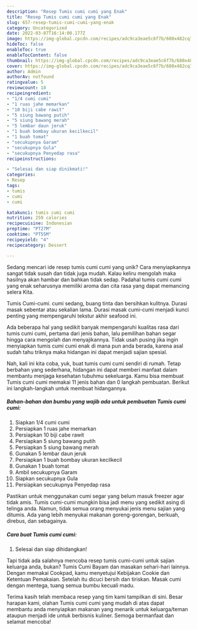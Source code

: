 ```yaml
---
description: "Resep Tumis cumi cumi yang Enak"
title: "Resep Tumis cumi cumi yang Enak"
slug: 657-resep-tumis-cumi-cumi-yang-enak
category: Uncategorized
date: 2022-03-07T16:14:00.177Z
image: https://img-global.cpcdn.com/recipes/adc9ca3eae5c6f7b/680x482cq70/tumis-cumi-cumi-foto-resep-utama.jpg
hideToc: false
enableToc: true
enableTocContent: false
thumbnail: https://img-global.cpcdn.com/recipes/adc9ca3eae5c6f7b/680x482cq70/tumis-cumi-cumi-foto-resep-utama.jpg
cover: https://img-global.cpcdn.com/recipes/adc9ca3eae5c6f7b/680x482cq70/tumis-cumi-cumi-foto-resep-utama.jpg
author: Admin
authorAv: notfound
ratingvalue: 5
reviewcount: 18
recipeingredient:
- "1/4 cumi cumi"
- "1 ruas jahe memarkan"
- "10 biji cabe rawit"
- "5 siung bawang putih"
- "5 siung bawang merah"
- "5 lembar daun jeruk"
- "1 buah bombay ukuran kecilkecil"
- "1 buah tomat"
- "secukupnya Garam"
- "secukupnya Gula"
- "secukupnya Penyedap rasa"
recipeinstructions:

- "Selesai dan siap dinikmati!"
categories:
- Resep
tags:
- tumis
- cumi
- cumi

katakunci: tumis cumi cumi 
nutrition: 259 calories
recipecuisine: Indonesian
preptime: "PT27M"
cooktime: "PT55M"
recipeyield: "4"
recipecategory: Dessert

---
```





Sedang mencari ide resep tumis cumi cumi yang unik? Cara menyiapkannya sangat tidak susah dan tidak juga mudah. Kalau keliru mengolah maka hasilnya akan hambar dan bahkan tidak sedap. Padahal tumis cumi cumi yang enak seharusnya memiliki aroma dan cita rasa yang dapat memancing selera Kita.





Tumis Cumi-cumi. cumi sedang, buang tinta dan bersihkan kulitnya. Durasi masak sebentar atau sekalian lama. Durasi masak cumi-cumi menjadi kunci penting yang mempengaruhi tekstur akhir seafood ini.

Ada beberapa hal yang sedikit banyak mempengaruhi kualitas rasa dari tumis cumi cumi, pertama dari jenis bahan, lalu pemilihan bahan segar hingga cara mengolah dan menyajikannya. Tidak usah pusing jika ingin menyiapkan tumis cumi cumi enak di mana pun anda berada, karena asal sudah tahu triknya maka hidangan ini dapat menjadi sajian spesial.






Nah, kali ini kita coba, yuk, buat tumis cumi cumi sendiri di rumah. Tetap berbahan yang sederhana, hidangan ini dapat memberi manfaat dalam membantu menjaga kesehatan tubuhmu sekeluarga. Kamu bisa membuat Tumis cumi cumi memakai 11 jenis bahan dan 0 langkah pembuatan. Berikut ini langkah-langkah untuk membuat hidangannya.

<!--inarticleads1-->

##### Bahan-bahan dan bumbu yang wajib ada untuk pembuatan Tumis cumi cumi:

1. Siapkan 1/4 cumi cumi
1. Persiapkan 1 ruas jahe memarkan
1. Persiapkan 10 biji cabe rawit
1. Persiapkan 5 siung bawang putih
1. Persiapkan 5 siung bawang merah
1. Gunakan 5 lembar daun jeruk
1. Persiapkan 1 buah bombay ukuran kecilkecil
1. Gunakan 1 buah tomat
1. Ambil secukupnya Garam
1. Siapkan secukupnya Gula
1. Persiapkan secukupnya Penyedap rasa


Pastikan untuk menggunakan cumi segar yang belum masuk freezer agar tidak amis. Tumis cumi-cumi mungkin bisa jadi menu yang sedikit asing di telinga anda. Namun, tidak semua orang menyukai jenis menu sajian yang ditumis. Ada yang lebih menyukai makanan goreng-gorengan, berkuah, direbus, dan sebagainya. 

<!--inarticleads2-->

##### Cara buat Tumis cumi cumi:


1. Selesai dan siap dihidangkan!

Tapi tidak ada salahnya mencoba resep tumis cumi-cumi untuk sajian keluarga anda, bukan? Tumis Cumi Bayam dan masakan sehari-hari lainnya. Dengan memakai Cookpad, kamu menyetujui Kebijakan Cookie dan Ketentuan Pemakaian. Setelah itu dicuci bersih dan tiriskan. Masak cumi dengan mentega, tuang semua bumbu kecuali madu. 

Terima kasih telah membaca resep yang tim kami tampilkan di sini. Besar harapan kami, olahan Tumis cumi cumi yang mudah di atas dapat membantu anda menyiapkan makanan yang menarik untuk keluarga/teman ataupun menjadi ide untuk berbisnis kuliner. Semoga bermanfaat dan selamat mencoba!
